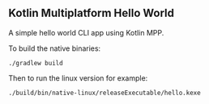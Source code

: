 ## Kotlin Multiplatform Hello World

A simple hello world CLI app using Kotlin MPP.

To build the native binaries:

`./gradlew build`

Then to run the linux version for example:

`./build/bin/native-linux/releaseExecutable/hello.kexe`

